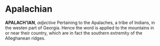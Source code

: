 # Apalachian

**APALACH'IAN**, _adjective_ Pertaining to the Apalaches, a tribe of Indians, in the westen part of Georgia. Hence the word is applied to the mountains in or near their country, which are in fact the southern extremity of the Alleghanean ridges.